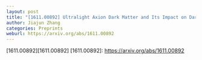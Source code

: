 ```yaml
---
layout: post
title: "[1611.00892] Ultralight Axion Dark Matter and Its Impact on Dark Halo Structure in $N$-body Simulations"
author: Jiajun Zhang
categories: Preprints
weburl: https://arxiv.org/abs/1611.00892
---
```


[1611.00892][1611.00892]
[1611.00892]: https://arxiv.org/abs/1611.00892
